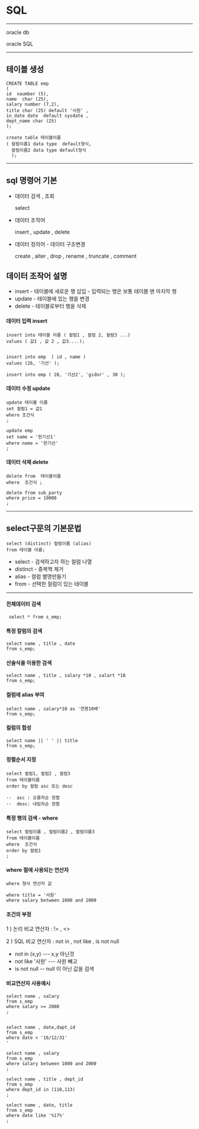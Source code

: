 # SQL

-----

oracle db

oracle SQL

-----------


## 테이블 생성 

    CREATE TABLE emp
    ( 
    id  naumber (5),
    name  char (25),
    salary number (7,2),
    title char (25) default '사원' ,
    in_date date  default sysdate ,
    dept_name char (25)
    );
    
    create table 테이블이름
    ( 칼럼이름1 data type  default형식,
      칼럼이름2 data type default형식
      );
      

------------------

## sql 명령어 기본

* 데이터 검색 , 조회

   select
 
* 데이터 조작어 
 
   insert , update , delete
 
* 데이터 정의어 - 데이터 구조변경
  
  create , alter , drop , rename , truncate , comment
  
## 데이터 조작어 설명
  
  * insert - 테이블에 새로운 행 삽입  -  입력되는 행은 보통 테이블 맨 마지막 행
  * update - 테이블에 있는 행을 변경
  * delete - 테이블로부터 행을 삭제

#### 데이터 입력 insert

    insert into 테이블 이름 ( 컬럼1 , 컬럼 2, 컬럼3 ...)
    values ( 값1 , 값 2 , 값3....);
      
    
    insert into emp  ( id , name )
    values (26, '기선' );
    
    insert into emp ( 28, '기선2', 'gidor' , 30 );
    
#### 데이터 수정 update

    update 테이블 이름
    set 칼럼1 = 값1 
    where 조건식
    ;
    
    update emp
    set name = '한기선1'
    where name = '한기선'
    ;
    
#### 데이터 삭제 delete

    delete from  테이블이름
    where  조건식 ;
    
    delete from sub_party
    where price = 10000 
    ;
    
--------   
    
## select구문의 기본문법

    select (distinct) 컬럼이름 (alias)
    from 테이블 이름;
 
* select - 검색하고자 하는 컬럼 나열
* distinct - 중복핵 제거
* alias - 컬럼 별명만들기
* from  - 선택한 컬럼이 있는 테이블

---


#### 전체데이터 검색
     select * from s_emp;

#### 특정 칼럼의 검색
    select name , title , date 
    from s_emp;
    
#### 산술식을 이용한 검색
    select name , title , salary *10 , salart *18
    from s_emp;
    
#### 컬럼에 alias 부여
    select name , salary*10 as '연봉10배'
    from s_emp;

#### 컬럼의 합성
    select name || ' ' || title
    from s_emp;
    
#### 정렬순서 지정
    select 컬럼1, 컬럼2 , 컬럼3
    from 테이블이름
    order by 컬럼 asc 또는 desc
    
    --  asc : 오름차순 정렬
    --  desc: 내림차순 정렬
        
#### 특정 행의 검색 - where
    select 컬럼이름 , 컬럼이름2 , 컬럼이름3 
    from 테이블이름
    where  조건식
    order by 컬럼1
    ;
    
#### where 절에 사용되는 연산자
    where 형식 연산자 값
    
    where title = '사원'
    where salary between 1000 and 2000
    
#### 조건의 부정

1 ) 논리 비교 연산자  :  !=  , <>

2 ) SQL 비교 연산자 : not in , not like , is not null 
* not in (x,y)  --- x,y 아닌것
* not like '사원' --- 사원 빼고
* is not null -- null 이 아닌 값을 검색
    
#### 비교연산자 사용예시 
    
    select name , salary
    from s_emp
    where salary >= 2000
    ;
    
    
    select name , date,dapt_id
    from s_emp
    where date < '16/12/31'
    '
    
    select name , salary 
    from s_emp
    where salary between 1000 and 2000
    ;
    
    select name , title , dept_id
    from s_emp
    where dept_id in (110,113)
    ;
    
    select name , date, title
    from s_emp
    where date like '%17%'
    ;
